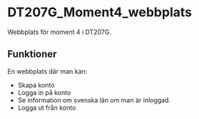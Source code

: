 # DT207G_Moment4_webbplats
Webbplats för moment 4 i DT207G.

## Funktioner
En webbplats där man kan:
* Skapa konto
* Logga in på konto
* Se information om svenska län om man är inloggad.
* Logga ut från konto
